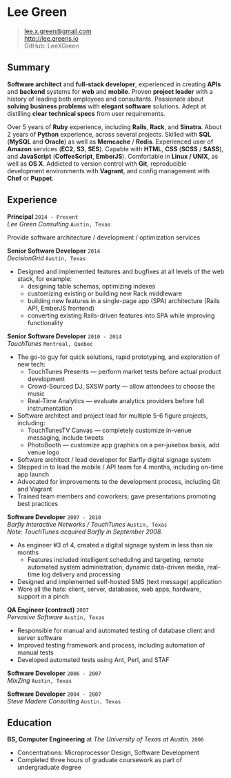Lee Green
=========


>   lee.x.green@gmail.com  
>   http://lee.greens.io  
>   GitHub: LeeXGreen


## Summary


**Software architect** and **full-stack developer**, experienced in creating
**APIs** and **backend** systems for **web** and **mobile**.
Proven **project leader** with a history of leading both employees and consultants.
Passionate about **solving business problems** with **elegant software** solutions.
Adept at distilling **clear technical specs** from user requirements.

Over 5 years of **Ruby** experience, including **Rails**, **Rack**, and **Sinatra**.
About 2 years of **Python** experience, across several projects.
Skilled with **SQL** (**MySQL** and **Oracle**) as well as **Memcache** / **Redis**.
Experienced user of **Amazon** services (**EC2**, **S3**, **SES**).
Capable with **HTML**, **CSS** (**SCSS** / **SASS**), and **JavaScript**
(**CoffeeScript**, **EmberJS**).
Comfortable in **Linux / UNIX**, as well as **OS X**.
Addicted to version control with **Git**, reproducible development environments
with **Vagrant**, and config management with **Chef** or **Puppet**.

## Experience

**Principal** `2014 - Present`  
*Lee Green Consulting* `Austin, Texas`

Provide software architecture / development / optimization services

**Senior Software Developer** `2014`  
*DecisionGrid* `Austin, Texas`

* Designed and implemented features and bugfixes at all levels of the web stack, for example:
  * designing table schemas, optimizing indexes
  * customizing existing or building new Rack middleware
  * building new features in a single-page app (SPA) architecture (Rails API, EmberJS frontend)
  * converting existing Rails-driven features into SPA while improving functionality

**Senior Software Developer** `2010 - 2014`  
*TouchTunes* `Montreal, Quebec`

- The go-to guy for quick solutions, rapid prototyping, and exploration of new tech:
  - TouchTunes Presents — perform market tests before actual product development
  - Crowd-Sourced DJ, SXSW party — allow attendees to choose the music
  - Real-Time Analytics — evaluate analytics providers before full instrumentation
- Software architect and project lead for multiple 5-6 figure projects, including:
  - TouchTunesTV Canvas — completely customize in-venue messaging, include tweets
  - PhotoBooth — customize app graphics on a per-jukebox basis, add venue logo
- Software architect / lead developer for Barfly digital signage system
- Stepped in to lead the mobile / API team for 4 months, including on-time app launch
- Advocated for improvements to the development process, including Git and Vagrant
- Trained team members and coworkers; gave presentations promoting best practices

**Software Developer** `2007 - 2010`  
*Barfly Interactive Networks / TouchTunes* `Austin, Texas`  
*Note: TouchTunes acquired Barfly in September 2008.*

- As engineer #3 of 4, created a digital signage system in less than six months
  - Features included intelligent scheduling and targeting, remote automated system administration,
dynamic data-driven media, real-time log delivery and processing
- Designed and implemented self-hosted SMS (text message) application
- Wore all the hats: client, server, databases, web apps, hardware, support in a pinch

**QA Engineer (contract)** `2007`  
*Pervasive Software* `Austin, Texas`

- Responsible for manual and automated testing of database client and server software
- Improved testing framework and process, including automation of manual tests
- Developed automated tests using Ant, Perl, and STAF

**Software Developer** `2006 - 2007`    
*MixZing* `Austin, Texas`

**Software Developer** `2004 - 2007`  
*Steve Madere Consulting* `Austin, Texas`


## Education


**BS, Computer Engineering** at *The University of Texas at Austin.* `2006`

- Concentrations: Microprocessor Design, Software Development  
- Completed three hours of graduate coursework as part of undergraduate degree
